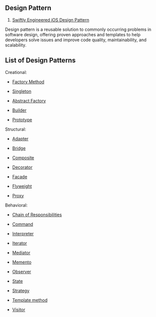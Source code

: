 ## Design Pattern

1. [Swiftly Engineered iOS Design Pattern](https://daddycoding.com/design-pattern/)

Design pattern is a reusable solution to commonly occurring problems in software design, offering proven approaches and templates to help developers solve issues and improve code quality, maintainability, and scalability.


## List of Design Patterns

Creational:

* [Factory Method](https://daddycoding.com/2023/03/05/factory-method/)

* [Singleton](./Behavioral/Singleton.md)

* [Abstract Factory](https://daddycoding.com/2023/03/10/abstract-factory/)

* [Builder](https://daddycoding.com/2023/03/11/builder/)

* [Prototype](https://daddycoding.com/2023/03/12/prototype/)

Structural:

* [Adapter](https://daddycoding.com/2023/03/17/adapter/)

* [Bridge](https://daddycoding.com/2023/03/18/bridge/)

* [Composite](https://daddycoding.com/2023/03/19/composite/)

* [Decorator](./Structural/Decorator.md)

* [Facade](https://daddycoding.com/2023/03/21/facade/)

* [Flyweight](https://daddycoding.com/2023/03/22/flyweight/)

* [Proxy](https://daddycoding.com/2023/03/23/proxy/)

Behavioral:

* [Chain of Responsibilities](https://daddycoding.com/2023/04/07/chain-of-responsibilities/)

* [Command](https://daddycoding.com/2023/04/08/command/)

* [Interpreter](https://daddycoding.com/2023/04/17/interpreter/)

* [Iterator](https://daddycoding.com/2023/04/18/iterator/)

* [Mediator](https://daddycoding.com/2023/04/19/4771/)

* [Memento](https://daddycoding.com/2023/04/20/memento/)

* [Observer](https://daddycoding.com/2023/04/21/observer/)

* [State](./Behavioral/State.md)

* [Strategy](https://daddycoding.com/2023/04/23/strategy/)

* [Template method](https://daddycoding.com/2023/04/24/template-method/)

* [Visitor](https://daddycoding.com/2023/04/25/visitor/)





